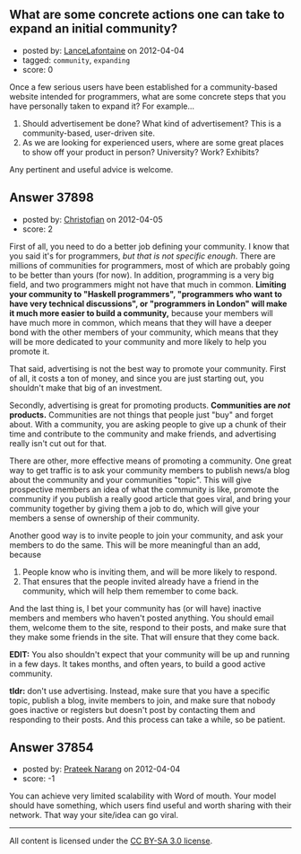 ## What are some concrete actions one can take to expand an initial community?

- posted by: [LanceLafontaine](https://stackexchange.com/users/-1/17296-lancelafontaine) on 2012-04-04
- tagged: `community`, `expanding`
- score: 0

Once a few serious users have been established for a community-based website intended for programmers, what are some concrete steps that you have personally taken to expand it? For example...

 1. Should advertisement be done? What kind of advertisement? This is a community-based, user-driven site.
 2. As we are looking for experienced users, where are some great places to show off your product in person? University? Work? Exhibits?

Any pertinent and useful advice is welcome.


## Answer 37898

- posted by: [Christofian](https://stackexchange.com/users/-1/9718-christofian) on 2012-04-05
- score: 2

First of all, you need to do a better job defining your community. I know that you said it's for programmers, *but that is not specific enough*. There are millions of communities for programmers, most of which are probably going to be better than yours (for now). In addition, programming is a very big field, and two programmers might not have that much in common. **Limiting your community to "Haskell programmers", "programmers who want to have very technical discussions", or "programmers in London" will make it much more easier to build a community,** because your members will have much more in common, which means that they will have a deeper bond with the other members of your community, which means that they will be more dedicated to your community and more likely to help you promote it.

That said, advertising is not the best way to promote your community. First of all, it costs a ton of money, and since you are just starting out, you shouldn't make that big of an investment. 

Secondly, advertising is great for promoting products. **Communities are *not* products.** Communities are not things that people just "buy" and forget about. With a community, you are asking people to give up a chunk of their time and contribute to the community and make friends, and advertising really isn't cut out for that.

There are other, more effective means of promoting a community. One great way to get traffic is to ask your community members to publish news/a blog about the community and your communities "topic". This will give prospective members an idea of what the community is like, promote the community if you publish a really good article that goes viral, and bring your community together by giving them a job to do, which will give your members a sense of ownership of their community.

Another good way is to invite people to join your community, and ask your members to do the same. This will be more meaningful than an add, because

 1. People know who is inviting them, and will be more likely to respond.
 2. That ensures that the people invited already have a friend in the community, which will help them remember to come back.

And the last thing is, I bet your community has (or will have) inactive members and members who haven't posted anything. You should email them, welcome them to the site, respond to their posts, and make sure that they make some friends in the site. That will ensure that they come back.

**EDIT:** You also shouldn't expect that your community will be up and running in a few days. It takes months, and often years, to build a good active community.

**tldr:** don't use advertising. Instead, make sure that you have a specific topic, publish a blog, invite members to join, and make sure that nobody goes inactive or registers but doesn't post by contacting them and responding to their posts. And this process can take a while, so be patient.


## Answer 37854

- posted by: [Prateek Narang](https://stackexchange.com/users/-1/15664-prateek-narang) on 2012-04-04
- score: -1

You can achieve very limited scalability with Word of mouth. 
Your model should have something, which users find useful and worth sharing with their network. That way your site/idea can go viral.



---

All content is licensed under the [CC BY-SA 3.0 license](https://creativecommons.org/licenses/by-sa/3.0/).
